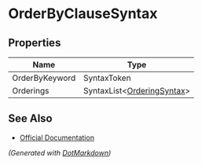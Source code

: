 # OrderByClauseSyntax

## Properties

| Name           | Type                                             |
| -------------- | ------------------------------------------------ |
| OrderByKeyword | SyntaxToken                                      |
| Orderings      | SyntaxList\<[OrderingSyntax](OrderingSyntax.md)> |

## See Also

* [Official Documentation](https://docs.microsoft.com/en-us/dotnet/api/microsoft.codeanalysis.csharp.syntax.orderbyclausesyntax)


*\(Generated with [DotMarkdown](http://github.com/JosefPihrt/DotMarkdown)\)*